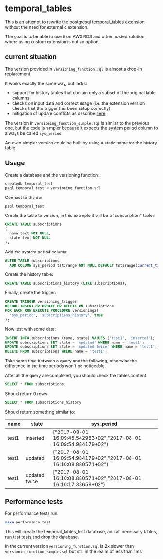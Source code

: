 
# temporal_tables

This is an attempt to rewrite the postgresql [temporal_tables](https://github.com/arkhipov/temporal_tables) extension without the need for external c extension.

The goal is to be able to use it on AWS RDS and other hosted solution, where using custom extension is not an option.

## current situation

The version provided in `versioning_function.sql` is almost a drop-in replacement.

It works exactly the same way, but lacks:
- support for history tables that contain only a subset of the original table columns
- checks on input data and correct usage (i.e. the extension version checks that the trigger has been setup correctly)
- mitigation of update conflicts as describe [here](https://github.com/arkhipov/temporal_tables#update-conflicts-and-time-adjustment)

The version in `versioning_function_simple.sql` is similar to the previous one, but the code is simpler because it expects the system period column to always be called `sys_period`.

An even simpler version could be built by using a static name for the history table.

## Usage

Create a database and the versioning function:

```sh
createdb temporal_test
psql temporal_test < versioning_function.sql
```

Connect to the db:

```
psql temporal_test
```

Create the table to version, in this example it will be a "subscription" table:

```sql
CREATE TABLE subscriptions
(
  name text NOT NULL,
  state text NOT NULL
);
```

Add the system period column:

```sql
ALTER TABLE subscriptions
  ADD COLUMN sys_period tstzrange NOT NULL DEFAULT tstzrange(current_timestamp, null);
```

Create the history table:

```sql
CREATE TABLE subscriptions_history (LIKE subscriptions);
```

Finally, create the trigger:

```sql
CREATE TRIGGER versioning_trigger
BEFORE INSERT OR UPDATE OR DELETE ON subscriptions
FOR EACH ROW EXECUTE PROCEDURE versioning2(
  'sys_period', 'subscriptions_history', true
);
```

Now test with some data:

```sql
INSERT INTO subscriptions (name, state) VALUES ('test1', 'inserted');
UPDATE subscriptions SET state = 'updated' WHERE name = 'test1';
UPDATE subscriptions SET state = 'updated twice' WHERE name = 'test1';
DELETE FROM subscriptions WHERE name = 'test1';
```

Take some time between a query and the following, otherwise the difference in the time periods won't be noticeable.

After all the query are completed, you should check the tables content.

```sql
SELECT * FROM subscriptions;
```

Should return 0 rows

```sql
SELECT * FROM subscriptions_history
```

Should return something similar to:


name  |     state     |                            sys_period
----- | ------------- | -------------------------------------------------------------------
 test1 | inserted      | ["2017-08-01 16:09:45.542983+02","2017-08-01 16:09:54.984179+02")
 test1 | updated       | ["2017-08-01 16:09:54.984179+02","2017-08-01 16:10:08.880571+02")
 test1 | updated twice | ["2017-08-01 16:10:08.880571+02","2017-08-01 16:10:17.33659+02")


## Performance tests

For performance tests run:

```sh
make performance_test
```

This will create the temporal_tables_test database, add all necessary tables, run test tests and drop the database.

In the current version `versioning_function.sql` is 2x slower than `versionin_function_simple.sql` but still in the realm of less than 1ms